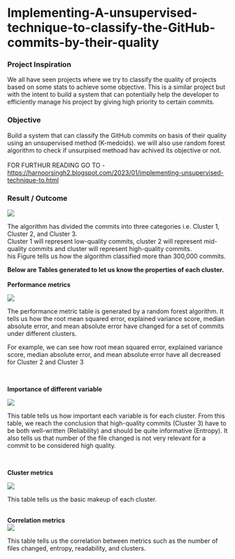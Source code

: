 # Implementing-A-unsupervised-technique-to-classify-the-GitHub-commits-by-their-quality

### Project Inspiration 
We all have seen projects where we try to classify the quality of projects based on some stats to achieve some objective. This is a similar project but with the intent to build a system that can potentially help the developer to efficiently manage his project by giving high priority to certain commits. 

### Objective 
Build a system that can classify the GitHub commits on basis of their quality using an unsupervised method (K-medoids). we will also use random forest algorithm to check if unsurpised methoad hav achived its objective or not.
<br />
<br />
FOR FURTHUR READING GO TO - https://harnoorsingh2.blogspot.com/2023/01/implementing-unsupervised-technique-to.html
<br />  
### Result / Outcome   

[](https://blogger.googleusercontent.com/img/a/AVvXsEiFK7POUocDEcN5C3W8yokb6L4XU1g8nycMhuU4KwWTUlmPlkZxXjdMxqmpc-pRl7EW7nhOWCQoffZQgXr2hG_UlIOlWUKbmSOyVD7P8cugo0Pt7Fwlgc0JueeSNhERUB5qDFIfNLTbZEOQ_KRubtDSnzBPV7XW-Qhy3zHLQuuf9nR5XqGNNcQX57Tvjw)[![](https://blogger.googleusercontent.com/img/a/AVvXsEhGH7t5pl5hJNAyDbrQWs5dPeS36z911hpFAXXRFH_RRvVvZIjtC9sQlDvkQGVd-S6WFdOtyF0hLvUsJDtRAIKn8h4iBgEQyHF6yRyguoYo0DxlOQE3_09N1NKVLVd4gZC3gJRfqqo15VjdWUbzrIPsLW2B3fUv76IaE6tIYym7X-izS1f1aIcIARHebQ)](https://blogger.googleusercontent.com/img/a/AVvXsEhGH7t5pl5hJNAyDbrQWs5dPeS36z911hpFAXXRFH_RRvVvZIjtC9sQlDvkQGVd-S6WFdOtyF0hLvUsJDtRAIKn8h4iBgEQyHF6yRyguoYo0DxlOQE3_09N1NKVLVd4gZC3gJRfqqo15VjdWUbzrIPsLW2B3fUv76IaE6tIYym7X-izS1f1aIcIARHebQ)[](https://blogger.googleusercontent.com/img/a/AVvXsEiFK7POUocDEcN5C3W8yokb6L4XU1g8nycMhuU4KwWTUlmPlkZxXjdMxqmpc-pRl7EW7nhOWCQoffZQgXr2hG_UlIOlWUKbmSOyVD7P8cugo0Pt7Fwlgc0JueeSNhERUB5qDFIfNLTbZEOQ_KRubtDSnzBPV7XW-Qhy3zHLQuuf9nR5XqGNNcQX57Tvjw)

The algorithm has divided the commits into three categories i.e. Cluster 1, Cluster 2, and Cluster 3.  
Cluster 1 will represent low-quality commits, cluster 2 will represent mid-quality commits and cluster will represent high-quality commits.  
his Figure tells us how the algorithm classified more than 300,000 commits.  
  

**Below are Tables generated to let us know the properties of each cluster.**  
<br />
**Performance metrics**  

[![](https://blogger.googleusercontent.com/img/a/AVvXsEiKBJL-HxNWp8gN2IgbIlNahq1lBEvu_DodWYyJB8FoS3bushrFzPMXOTGIKkd9uN5CRvhokL3v6czCYNGUWwB5xFQd_nET3WIcFo323VvSZ5coUJ6soJt12c4X-JAeBJ6LbNEqLmZ896M_caCMGq33uMfsv4EVwrDqAn9U0NCpCc4RBFFx9oAy6q_NVQ=s16000)](https://blogger.googleusercontent.com/img/a/AVvXsEiKBJL-HxNWp8gN2IgbIlNahq1lBEvu_DodWYyJB8FoS3bushrFzPMXOTGIKkd9uN5CRvhokL3v6czCYNGUWwB5xFQd_nET3WIcFo323VvSZ5coUJ6soJt12c4X-JAeBJ6LbNEqLmZ896M_caCMGq33uMfsv4EVwrDqAn9U0NCpCc4RBFFx9oAy6q_NVQ)  

The performance metric table is generated by a random forest algorithm. It tells us how the root mean squared error, explained variance score, median absolute error, and mean absolute error have changed for a set of commits under different clusters. 

For example, we can see how root mean squared error, explained variance score, median absolute error, and mean absolute error have all decreased for Cluster 2 and Cluster 3

<br />

**Importance of different variable**

[![](https://blogger.googleusercontent.com/img/a/AVvXsEhUmsGJZI4MXdi5DPdD70vdwrED64Vpt-4Ruh4rsvAt_ZsV7MHI4C1XKCJZF2ErXBdqZguoge4GnP2cVZKfE6EtPEBYTnnxqEOHnGW0MLm7u95N8vp8N6mcSo_UkLL-tuyt_1drX8TW9_QWJwLmI0IwD2vSCGlEFr6BbsiNGkL0zOAm7Dwxayygg_pbXA=s16000)](https://blogger.googleusercontent.com/img/a/AVvXsEhUmsGJZI4MXdi5DPdD70vdwrED64Vpt-4Ruh4rsvAt_ZsV7MHI4C1XKCJZF2ErXBdqZguoge4GnP2cVZKfE6EtPEBYTnnxqEOHnGW0MLm7u95N8vp8N6mcSo_UkLL-tuyt_1drX8TW9_QWJwLmI0IwD2vSCGlEFr6BbsiNGkL0zOAm7Dwxayygg_pbXA)

This table tells us how important each variable is for each cluster. From this table, we reach the conclusion that high-quality commits (Cluster 3) have to be both well-written (Reliability) and should be quite informative (Entropy). It also tells us that number of the file changed is not very relevant for a commit to be considered high quality.

<br />

**Cluster metrics**  

[![](https://blogger.googleusercontent.com/img/a/AVvXsEivmWDyCkmzJtC8Z1c1iPn8Fc6sLN7M7xPfBVN_hPfmHoMsj-rlzSKx9fBrLPewOCwdIJITkHgf1UPa6E5tsEHdpH0KmSmeFRqZSAVk7bx12RwEHz9gqD0wz_SY3bqYZlnp3TS6aSX-D1M9S2nW63VhRuSOeLicPCLMoYB-5Cb7-Clm4YEKDBwimhyN0A=s16000)](https://blogger.googleusercontent.com/img/a/AVvXsEivmWDyCkmzJtC8Z1c1iPn8Fc6sLN7M7xPfBVN_hPfmHoMsj-rlzSKx9fBrLPewOCwdIJITkHgf1UPa6E5tsEHdpH0KmSmeFRqZSAVk7bx12RwEHz9gqD0wz_SY3bqYZlnp3TS6aSX-D1M9S2nW63VhRuSOeLicPCLMoYB-5Cb7-Clm4YEKDBwimhyN0A)  
  
This table tells us the basic makeup of each cluster.  
<br />

**Correlation metrics**  
[![](https://blogger.googleusercontent.com/img/a/AVvXsEhzKl7ssU-Wz14bPrhOSLoB9p41gd02xN8tM2nub4Qr4Xc7QqXDVVENLGBE9p7W8YxhRxyvlB8XdYlKEE98n5kvha3100FzqpCsW7-SnegXzbwmd_RF2WVyfVx11pCCI82INon4AMEGSeSLrqm5-9eLmSnntBRRrAhrIBIDWuVopb2Lhcvi4MuKkoLeow=s16000)](https://blogger.googleusercontent.com/img/a/AVvXsEhzKl7ssU-Wz14bPrhOSLoB9p41gd02xN8tM2nub4Qr4Xc7QqXDVVENLGBE9p7W8YxhRxyvlB8XdYlKEE98n5kvha3100FzqpCsW7-SnegXzbwmd_RF2WVyfVx11pCCI82INon4AMEGSeSLrqm5-9eLmSnntBRRrAhrIBIDWuVopb2Lhcvi4MuKkoLeow)[](https://blogger.googleusercontent.com/img/a/AVvXsEgGlipvenJNnUg_dUFFz3wGMoxp0tzSqZqt3BrH2VxgEPJJS5fTMpe5Qrt0xxaO9IOa5QioZz84nH9drZfZ1jNV_IeR95bGq49_1xLt35O_lj7NTPlzKv4I2_2F3KsxFtehl_bMSICR6Z1uzT6kj7erG2u8kUPZ-In6T7sLR9i4VvwzYn2NFdscjXKpgw)

This table tells us the correlation between metrics such as the number of files changed, entropy, readability, and clusters.  
